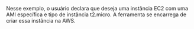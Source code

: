 Nesse exemplo, o usuário declara que deseja uma instância EC2 com uma AMI específica e tipo de instância t2.micro. A ferramenta se encarrega de criar essa instância na AWS.
